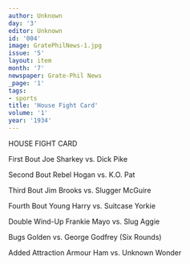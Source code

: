 ```yaml
---
author: Unknown
day: '3'
editor: Unknown
id: '004'
image: GratePhilNews-1.jpg
issue: '5'
layout: item
month: '7'
newspaper: Grate-Phil News
_page: '1'
tags:
- sports
title: 'House Fight Card'
volume: '1'
year: '1934'
---
```

HOUSE FIGHT CARD

First Bout
Joe Sharkey
vs.
Dick Pike

Second Bout
Rebel Hogan
vs.
K.O. Pat

Third Bout
Jim Brooks
vs.
Slugger McGuire

Fourth Bout
Young Harry
vs.
Suitcase Yorkie

Double Wind-Up
Frankie Mayo
vs.
Slug Aggie

Bugs Golden
vs.
George Godfrey
(Six Rounds)

Added Attraction
Armour Ham
vs.
Unknown Wonder